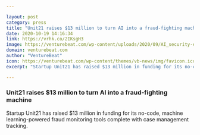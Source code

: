 ```yaml
---

layout: post
category: press
title: "Unit21 raises $13 million to turn AI into a fraud-fighting machine"
date: 2020-10-19 14:16:34
link: https://vrhk.co/2IKsgH3
image: https://venturebeat.com/wp-content/uploads/2020/09/AI_security-e1602003587272.jpg?w=1200&strip=all
domain: venturebeat.com
author: "VentureBeat"
icon: https://venturebeat.com/wp-content/themes/vb-news/img/favicon.ico
excerpt: "Startup Unit21 has raised $13 million in funding for its no-code, machine learning-powered fraud monitoring tools complete with case management tracking."

---
```


### Unit21 raises $13 million to turn AI into a fraud-fighting machine

Startup Unit21 has raised $13 million in funding for its no-code, machine learning-powered fraud monitoring tools complete with case management tracking.